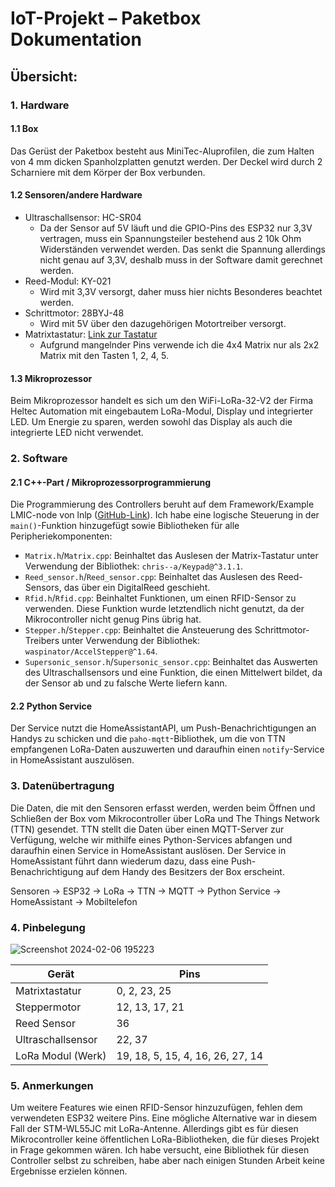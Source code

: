 # IoT-Projekt – Paketbox Dokumentation

## Übersicht:

### 1. Hardware
   #### 1.1 Box
   Das Gerüst der Paketbox besteht aus MiniTec-Aluprofilen, die zum Halten von 4 mm dicken Spanholzplatten genutzt werden. Der Deckel wird durch 2 Scharniere mit dem Körper der Box verbunden.

   #### 1.2 Sensoren/andere Hardware
   - Ultraschallsensor: HC-SR04
       - Da der Sensor auf 5V läuft und die GPIO-Pins des ESP32 nur 3,3V vertragen, muss ein Spannungsteiler bestehend aus 2 10k Ohm Widerständen verwendet werden. Das senkt die Spannung allerdings nicht genau auf 3,3V, deshalb muss in der Software damit gerechnet werden.
   - Reed-Modul: KY-021
       - Wird mit 3,3V versorgt, daher muss hier nichts Besonderes beachtet werden.
   - Schrittmotor: 28BYJ-48
       - Wird mit 5V über den dazugehörigen Motortreiber versorgt.
   - Matrixtastatur: [Link zur Tastatur](https://www.az-delivery.de/products/4x4-matrix-keypad)
       - Aufgrund mangelnder Pins verwende ich die 4x4 Matrix nur als 2x2 Matrix mit den Tasten 1, 2, 4, 5.

   #### 1.3 Mikroprozessor
   Beim Mikroprozessor handelt es sich um den WiFi-LoRa-32-V2 der Firma Heltec Automation mit eingebautem LoRa-Modul, Display und integrierter LED. Um Energie zu sparen, werden sowohl das Display als auch die integrierte LED nicht verwendet.

### 2. Software
   #### 2.1 C++-Part / Mikroprozessorprogrammierung
   Die Programmierung des Controllers beruht auf dem Framework/Example LMIC-node von lnlp ([GitHub-Link](https://github.com/lnlp/LMIC-node)). Ich habe eine logische Steuerung in der `main()`-Funktion hinzugefügt sowie Bibliotheken für alle Peripheriekomponenten:
   - `Matrix.h`/`Matrix.cpp`: Beinhaltet das Auslesen der Matrix-Tastatur unter Verwendung der Bibliothek: `chris--a/Keypad@^3.1.1`.
   - `Reed_sensor.h`/`Reed_sensor.cpp`: Beinhaltet das Auslesen des Reed-Sensors, das über ein DigitalReed geschieht.
   - `Rfid.h`/`Rfid.cpp`: Beinhaltet Funktionen, um einen RFID-Sensor zu verwenden. Diese Funktion wurde letztendlich nicht genutzt, da der Mikrocontroller nicht genug Pins übrig hat.
   - `Stepper.h`/`Stepper.cpp`: Beinhaltet die Ansteuerung des Schrittmotor-Treibers unter Verwendung der Bibliothek: `waspinator/AccelStepper@^1.64`.
   - `Supersonic_sensor.h`/`Supersonic_sensor.cpp`: Beinhaltet das Auswerten des Ultraschallsensors und eine Funktion, die einen Mittelwert bildet, da der Sensor ab und zu falsche Werte liefern kann.

   #### 2.2 Python Service
   Der Service nutzt die HomeAssistantAPI, um Push-Benachrichtigungen an Handys zu schicken und die `paho-mqtt`-Bibliothek, um die von TTN empfangenen LoRa-Daten auszuwerten und daraufhin einen `notify`-Service in HomeAssistant auszulösen.

### 3. Datenübertragung
   Die Daten, die mit den Sensoren erfasst werden, werden beim Öffnen und Schließen der Box vom Mikrocontroller über LoRa und The Things Network (TTN) gesendet. TTN stellt die Daten über einen MQTT-Server zur Verfügung, welche wir mithilfe eines Python-Services abfangen und daraufhin einen Service in HomeAssistant auslösen. Der Service in HomeAssistant führt dann wiederum dazu, dass eine Push-Benachrichtigung auf dem Handy des Besitzers der Box erscheint.

   Sensoren -> ESP32 -> LoRa -> TTN -> MQTT -> Python Service -> HomeAssistant -> Mobiltelefon

### 4. Pinbelegung

![Screenshot 2024-02-06 195223](https://hackmd.io/_uploads/rktxlZlsa.png)

| Gerät                | Pins                    |
|----------------------|-------------------------|
| Matrixtastatur       | 0, 2, 23, 25            |
| Steppermotor         | 12, 13, 17, 21          |
| Reed Sensor          | 36                      |
| Ultraschallsensor    | 22, 37                  |
| LoRa Modul (Werk)    | 19, 18, 5, 15, 4, 16, 26, 27, 14 |

### 5. Anmerkungen
Um weitere Features wie einen RFID-Sensor hinzuzufügen, fehlen dem verwendeten ESP32 weitere Pins. Eine mögliche Alternative war in diesem Fall der STM-WL55JC mit LoRa-Antenne. Allerdings gibt es für diesen Mikrocontroller keine öffentlichen LoRa-Bibliotheken, die für dieses Projekt in Frage gekommen wären. Ich habe versucht, eine Bibliothek für diesen Controller selbst zu schreiben, habe aber nach einigen Stunden Arbeit keine Ergebnisse erzielen können.
